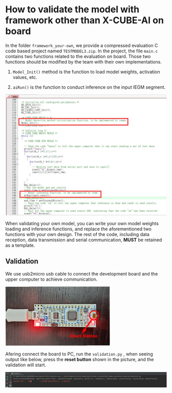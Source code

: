 # How to validate the model with framework other than X-CUBE-AI on board

In the folder `framework_your-own`, we provide a compressed evaluation C code based project named `TESTMODEL3.zip`. In the project, the file `main.c` contains two functions related to the evaluation on board. Those two functions should be modified by the team with their own implementations. 

1. `Model_Init()` method is the function to load model weights, activation values, etc.

2. `aiRun()` is the function to conduct inference on the input IEGM segment.

![iShot_2022-08-27_12.04.57](https://raw.githubusercontent.com/zhuiyi1314/TinyML/main/img/36.png)

When validating your own model, you can write your own model weights loading and inference functions, and replace the aforementioned two functions with your own design. The rest of the code, including data reception, data transmission and serial communication, **MUST** be retained as a template. 

## Validation

We use usb2micro usb cable to connect the development board and the upper computer to achieve communication. 

<img src="https://raw.githubusercontent.com/zhuiyi1314/TinyML/main/img/341.jpg" alt="image-20220827121203762" style="zoom:50%;" />

Afering connect the board to PC, run the `validation.py` , when seeing output like below, press the **reset button** shown in the picture, and the validation will start.

![iShot_2022-08-27_12.04.57](https://raw.githubusercontent.com/zhuiyi1314/TinyML/main/img/33.png)

